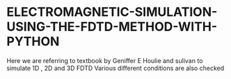 # ELECTROMAGNETIC-SIMULATION-USING-THE-FDTD-METHOD-WITH-PYTHON
Here we are referring to textbook by Geniffer E Houlie and sulivan to simulate 1D , 2D and 3D FDTD 
Various different conditions are also checked 
